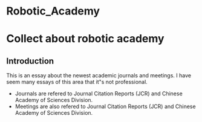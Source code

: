 # Robotic_Academy
# Collect about robotic academy 
## Introduction
This is an essay about the newest academic journals and meetings. I have seem many essays of this area that it"s not professional.
+  Journals are refered to Journal Citation Reports (JCR) and Chinese Academy of Sciences Division.
+  Meetings are also refered to Journal Citation Reports (JCR) and Chinese Academy of Sciences Division.



